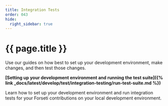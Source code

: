 ```yaml
---
title: Integration Tests
order: 043
hide:
  right_sidebar: true
---
```


# {{ page.title }}

Use our guides on how best to set up your development environment, make changes,
and then test those changes.

**[Setting up your development environment and running the test suite]({% link _docs/latest/develop/test/integration-testing/run-test-suite.md %})**

Learn how to set up your development environment and run integration tests for 
your Forseti contributions on your local development environment.

